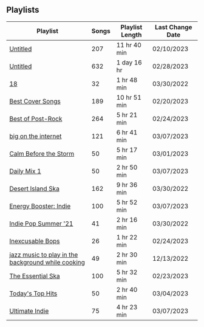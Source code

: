 ## Playlists
|Playlist | Songs | Playlist Length| Last Change Date|
|---|---|---|---|
|[Untitled](/Playlists/Pretty/3R4JUoD8HBVxgAXGRHp6Q9.md) | 207 | 11 hr 40 min | 02/10/2023 | 
|[Untitled](/Playlists/Pretty/3MCgdDL3VM4sNHqSVJMDXO.md) | 632 | 1 day 16 hr | 02/28/2023 | 
|[18](/Playlists/Pretty/7DrLIIvXwjSRTAaQjmZtDC.md) | 32 | 1 hr 48 min | 03/30/2022 | 
|[Best Cover Songs](/Playlists/Pretty/7qYDPkTgFw2Z9goeMSgrVC.md) | 189 | 10 hr 51 min | 02/20/2023 | 
|[Best of Post-Rock](/Playlists/Pretty/4ebKOuGNfJ5g8RdtbEBHxe.md) | 264 | 5 hr 21 min | 02/24/2023 | 
|[big on the internet](/Playlists/Pretty/37i9dQZF1DX5Vy6DFOcx00.md) | 121 | 6 hr 41 min | 03/07/2023 | 
|[Calm Before the Storm](/Playlists/Pretty/37i9dQZF1DWWTdxbiocWOL.md) | 50 | 5 hr 17 min | 03/01/2023 | 
|[Daily Mix 1](/Playlists/Pretty/37i9dQZF1E39Gzb56luQni.md) | 50 | 2 hr 50 min | 03/07/2023 | 
|[Desert Island Ska](/Playlists/Pretty/7AodoCcN7r6zCDut0GnG8g.md) | 162 | 9 hr 36 min | 03/30/2022 | 
|[Energy Booster: Indie](/Playlists/Pretty/37i9dQZF1DX8hY56Fq3fM0.md) | 100 | 5 hr 52 min | 03/07/2023 | 
|[Indie Pop Summer '21](/Playlists/Pretty/4BcXTPzIirZmyzp2jj1k5n.md) | 41 | 2 hr 16 min | 03/30/2022 | 
|[Inexcusable Bops](/Playlists/Pretty/1EsozxnoOIr5u6iMfmobfh.md) | 26 | 1 hr 22 min | 02/24/2023 | 
|[jazz music to play in the background while cooking](/Playlists/Pretty/5TrM2C1a4McxIlFMgxgEHi.md) | 49 | 2 hr 30 min | 12/13/2022 | 
|[The Essential Ska](/Playlists/Pretty/37i9dQZF1DX7WJ4yDmRK8R.md) | 100 | 5 hr 32 min | 02/23/2023 | 
|[Today's Top Hits](/Playlists/Pretty/37i9dQZF1DXcBWIGoYBM5M.md) | 50 | 2 hr 40 min | 03/04/2023 | 
|[Ultimate Indie](/Playlists/Pretty/37i9dQZF1DX2Nc3B70tvx0.md) | 75 | 4 hr 23 min | 03/07/2023 | 

